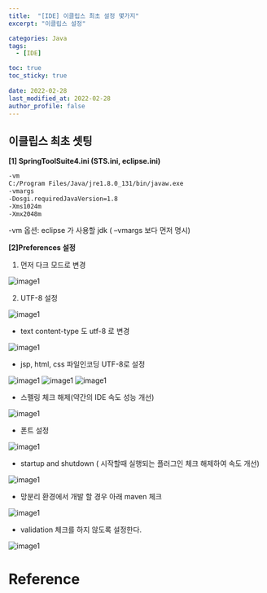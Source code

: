 ```yaml
---
title:  "[IDE] 이클립스 최초 설정 몇가지"
excerpt: "이클립스 설정"

categories: Java
tags:
  - [IDE]

toc: true
toc_sticky: true
 
date: 2022-02-28
last_modified_at: 2022-02-28
author_profile: false     
---
```


## 이클립스 최초 셋팅

**[1] SpringToolSuite4.ini (STS.ini, eclipse.ini)**
```xml
-vm
C:/Program Files/Java/jre1.8.0_131/bin/javaw.exe
-vmargs
-Dosgi.requiredJavaVersion=1.8
-Xms1024m
-Xmx2048m

```
-vm 옵션: eclipse 가 사용할 jdk ( –vmargs  보다 먼저 명시)

**[2]Preferences 설정**

1. 먼저 다크 모드로 변경

![image1](/images/page6/darkmode.JPG)

2. UTF-8 설정

![image1](/images/page6/utf8-1.JPG)

 - text content-type 도 utf-8 로 변경

![image1](./images/page6/utf8-2.JPG)

 - jsp, html, css 파일인코딩 UTF-8로 설정

![image1](./images/page6/utf8-3.JPG)
![image1](./images/page6/utf8-4.JPG)
![image1](./images/page6/utf8-5.JPG) 

- 스펠링 체크 해제(약간의 IDE 속도 성능 개선)

![image1](./images/page6/spelling.JPG) 

- 폰트 설정

![image1](./images/page6/font.JPG) 

- startup and shutdown ( 시작할때 실행되는 플러그인 체크 해제하여 속도 개선)

![image1](./images/page6/startup.JPG) 

- 망분리 환경에서 개발 할 경우 아래 maven 체크

![image1](./images/page6/maven.JPG) 

- validation 체크를 하지 않도록 설정한다. 

![image1](./images/page6/validation.JPG) 

# Reference
